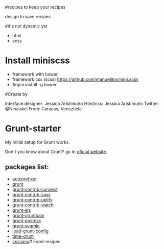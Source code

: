
#recipes to keep your recipes

design to save recipes.


#it's not dynamic yet

- html
- scss


# Install miniscss  

- framework with bower
- framework css (scss) https://github.com/manuelitox/mini.scss
- $npm install -g bower


#Create by

Interface designer: Jessica Aristimuño
Html/css: Jessica Aristimuño
Twitter: @Ninaiskel
From: Caracas, Venezuela



# Grunt-starter	

My initial setup for Grunt works. 

Don't you know about Grunt? go to [oficial website](http://gruntjs.com/getting-started).

## packages list:

* [autoprefixer](https://github.com/postcss/autoprefixer)
* [grunt](https://github.com/gruntjs/grunt)
* [grunt-contrib-connect](https://github.com/gruntjs/grunt-contrib-connect)
* [grunt-contrib-sass](https://github.com/gruntjs/grunt-contrib-sass)
* [grunt-contrib-uglify](https://github.com/gruntjs/grunt-contrib-uglify)
* [grunt-contrib-watch](https://github.com/gruntjs/grunt-contrib-watch)
* [grunt-ejs](https://github.com/shama/grunt-ejs)
* [grunt-grunticon](https://github.com/filamentgroup/grunticon)
* [grunt-postcss](https://github.com/nDmitry/grunt-postcss)
* [grunt-svgmin](https://github.com/sindresorhus/grunt-svgmin)
* [load-grunt-config](https://github.com/firstandthird/load-grunt-config)
* [time-grunt](https://github.com/sindresorhus/time-grunt)
* [cssnano](https://github.com/ben-eb/cssnano)# Food-recipes

